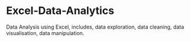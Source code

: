 # Excel-Data-Analytics
Data Analysis using Excel, includes, data exploration, data cleaning, data visualisation, data manipulation.
